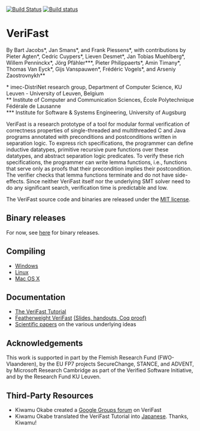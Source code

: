[![Build Status](https://travis-ci.org/verifast/verifast.svg?branch=master)](https://travis-ci.org/verifast/verifast) [![Build status](https://ci.appveyor.com/api/projects/status/1w7vchky3k6erltw?svg=true)](https://ci.appveyor.com/project/verifast/verifast)

VeriFast
========

By Bart Jacobs\*, Jan Smans\*, and Frank Piessens\*, with contributions by Pieter Agten\*, Cedric Cuypers\*, Lieven Desmet\*, Jan Tobias Muehlberg\*, Willem Penninckx\*, Jörg Pfähler\*\*\*, Pieter Philippaerts\*, Amin Timany\*, Thomas Van Eyck\*, Gijs Vanspauwen\*,  Frédéric Vogels\*, and Arseniy Zaostrovnykh\*\*

\* imec-DistriNet research group, Department of Computer Science, KU Leuven - University of Leuven, Belgium  
\*\* Institute of Computer and Communication Sciences, École Polytechnique Fédérale de Lausanne  
\*\*\* Institute for Software & Systems Engineering, University of Augsburg

VeriFast is a research prototype of a tool for modular formal verification of correctness properties of single-threaded and multithreaded C and Java programs annotated with preconditions and postconditions written in separation logic. To express rich specifications, the programmer can define inductive datatypes, primitive recursive pure functions over these datatypes, and abstract separation logic predicates. To verify these rich specifications, the programmer can write lemma functions, i.e., functions that serve only as proofs that their precondition implies their postcondition. The verifier checks that lemma functions terminate and do not have side-effects. Since neither VeriFast itself nor the underlying SMT solver need to do any significant search, verification time is predictable and low.

The VeriFast source code and binaries are released under the [MIT license](LICENSE.md).

Binary releases
---------------

For now, see [here](http://distrinet.cs.kuleuven.be/software/VeriFast/) for binary releases.

Compiling
---------
- [Windows](README.Windows.md)
- [Linux](README.Linux.md)
- [Mac OS X](README.MacOS.md)

Documentation
-------------

- [The VeriFast Tutorial](https://people.cs.kuleuven.be/~bart.jacobs/verifast/tutorial.pdf)
- [Featherweight VeriFast](http://arxiv.org/pdf/1507.07697) [(Slides, handouts, Coq proof)](https://people.cs.kuleuven.be/~bart.jacobs/fvf)
- [Scientific papers](https://people.cs.kuleuven.be/~bart.jacobs/verifast/) on the various underlying ideas

Acknowledgements
----------------

This work is supported in part by the Flemish Research Fund (FWO-Vlaanderen), by the EU FP7 projects SecureChange, STANCE, and ADVENT, by Microsoft Research Cambridge as part of the Verified Software Initiative, and by the Research Fund KU Leuven.

Third-Party Resources
---------------------

- Kiwamu Okabe created a [Google Groups forum](https://groups.google.com/forum/#!forum/verifast) on VeriFast
- Kiwamu Okabe translated the VeriFast Tutorial into [Japanese](https://github.com/jverifast-ug/translate/blob/master/Manual/Tutorial/Tutorial.md). Thanks, Kiwamu!
